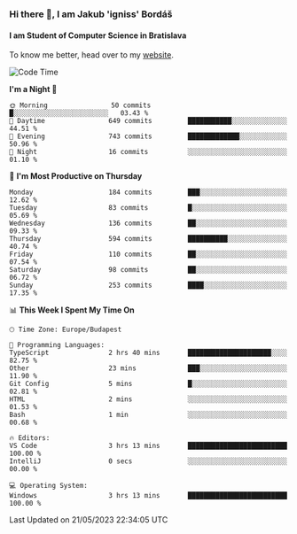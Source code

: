 ### Hi there 👋, I am Jakub 'igniss' Bordáš

#### I am Student of Computer Science in Bratislava
To know me better, head over to my [website](https://bordas.sk).


<!--START_SECTION:waka-->
![Code Time](http://img.shields.io/badge/Code%20Time-1%2C162%20hrs%2020%20mins-blue)

**I'm a Night 🦉** 

```text
🌞 Morning                50 commits          █░░░░░░░░░░░░░░░░░░░░░░░░   03.43 % 
🌆 Daytime                649 commits         ███████████░░░░░░░░░░░░░░   44.51 % 
🌃 Evening                743 commits         █████████████░░░░░░░░░░░░   50.96 % 
🌙 Night                  16 commits          ░░░░░░░░░░░░░░░░░░░░░░░░░   01.10 % 
```
📅 **I'm Most Productive on Thursday** 

```text
Monday                   184 commits         ███░░░░░░░░░░░░░░░░░░░░░░   12.62 % 
Tuesday                  83 commits          █░░░░░░░░░░░░░░░░░░░░░░░░   05.69 % 
Wednesday                136 commits         ██░░░░░░░░░░░░░░░░░░░░░░░   09.33 % 
Thursday                 594 commits         ██████████░░░░░░░░░░░░░░░   40.74 % 
Friday                   110 commits         ██░░░░░░░░░░░░░░░░░░░░░░░   07.54 % 
Saturday                 98 commits          ██░░░░░░░░░░░░░░░░░░░░░░░   06.72 % 
Sunday                   253 commits         ████░░░░░░░░░░░░░░░░░░░░░   17.35 % 
```


📊 **This Week I Spent My Time On** 

```text
🕑︎ Time Zone: Europe/Budapest

💬 Programming Languages: 
TypeScript               2 hrs 40 mins       █████████████████████░░░░   82.75 % 
Other                    23 mins             ███░░░░░░░░░░░░░░░░░░░░░░   11.90 % 
Git Config               5 mins              █░░░░░░░░░░░░░░░░░░░░░░░░   02.81 % 
HTML                     2 mins              ░░░░░░░░░░░░░░░░░░░░░░░░░   01.53 % 
Bash                     1 min               ░░░░░░░░░░░░░░░░░░░░░░░░░   00.68 % 

🔥 Editors: 
VS Code                  3 hrs 13 mins       █████████████████████████   100.00 % 
IntelliJ                 0 secs              ░░░░░░░░░░░░░░░░░░░░░░░░░   00.00 % 

💻 Operating System: 
Windows                  3 hrs 13 mins       █████████████████████████   100.00 % 
```


 Last Updated on 21/05/2023 22:34:05 UTC
<!--END_SECTION:waka-->
